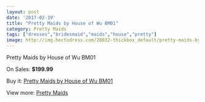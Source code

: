 ```yaml
---
layout: post
date: '2017-02-19'
title: "Pretty Maids by House of Wu BM01"
category: Pretty Maids
tags: ["dresses","bridesmaid","maids","house","pretty"]
image: http://img.hectodress.com/28032-thickbox_default/pretty-maids-by-house-of-wu-bm01.jpg
---
```

Pretty Maids by House of Wu BM01

On Sales: **$199.99**
<a href="https://www.hectodress.com/pretty-maids/13070-pretty-maids-by-house-of-wu-bm01.html"><amp-img layout="responsive" width="600" height="600" src="//img.hectodress.com/28032-thickbox_default/pretty-maids-by-house-of-wu-bm01.jpg" alt="Pretty Maids by House of Wu BM01 0" /></a>
<a href="https://www.hectodress.com/pretty-maids/13070-pretty-maids-by-house-of-wu-bm01.html"><amp-img layout="responsive" width="600" height="600" src="//img.hectodress.com/28033-thickbox_default/pretty-maids-by-house-of-wu-bm01.jpg" alt="Pretty Maids by House of Wu BM01 1" /></a>

Buy it: [Pretty Maids by House of Wu BM01](https://www.hectodress.com/pretty-maids/13070-pretty-maids-by-house-of-wu-bm01.html "Pretty Maids by House of Wu BM01")

View more: [Pretty Maids](https://www.hectodress.com/200-pretty-maids "Pretty Maids")